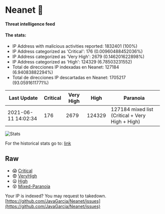 # Neanet :hocho:
#### Threat intelligence feed
#### The stats:

- IP Address with malicious activities reported: 1832401 (100%)
- IP Address categorized as 'Critical':  176 (0.00960488452036%)
- IP Address categorized as 'Very High':  2679 (0.146201622898%)
- IP Address categorized as 'High':  124329 (6.78503231552)
- Total de direcciones IP indexadas en Neanet:  127184 (6.94083882294%)
- Total de direcciones IP descartadas en Neanet:  1705217 (93.0591611771%)

| Last Update | Critical | Very High | High | Paranoia |
| --- | --- | --- | --- | --- |
| 2021-06-11 14:02:34 | 176 | 2679 | 124329 | 127184 mixed list (Critical + Very High + High)|

![Stats](https://docs.google.com/spreadsheets/d/e/2PACX-1vSnaNMIXVabIpDJjufMlzH7poXnshF3mgd8Is1g9ytUEzVsP5my4Trn8f-xkoLLQ38xpL3HtmUexLo6/pubchart?oid=501124687&format=image)

For the historical stats go to: [link](/stats.csv)
## Raw
- :scream: [Critical](https://raw.githubusercontent.com/JavaGarcia/Neanet/master/blacklists/neanet_critical.txt)
- :fearful: [VeryHigh](https://raw.githubusercontent.com/JavaGarcia/Neanet/master/blacklists/neanet_veryHigh.txtt)
- :frowning: [High](https://raw.githubusercontent.com/JavaGarcia/Neanet/master/blacklists/neanet_high.txt)
- :dizzy_face: [Mixed-Paranoia](https://raw.githubusercontent.com/JavaGarcia/Neanet/master/blacklists/neanet_all.txt)


Your IP is indexed? You may request to takedown. [https://github.com/JavaGarcia/Neanet/issues](https://github.com/JavaGarcia/Neanet/issues)















































































































































































































































































































































































































































































































































































































































































































































































































































































































































































































































































































































































































































































































































































































































































































































































































































































































































































































































































































































































































































































































































































































































































































































































































































































































































































































































































































































































































































































































































































































































































































































































































































































































































































































































































































































































































































































































































































































































































































































































































































































































































































































































































































































































































































































































































































































































































































































































































































































































































































































































































































































































































































































































































































































































































































































































































































































































































































































































































































































































































































































































































































































































































































































































































































































































































































































































































































































































































































































































































































































































































































































